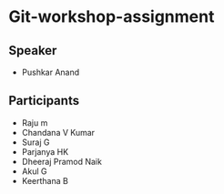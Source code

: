 # Git-workshop-assignment

## Speaker
- Pushkar Anand

## Participants
- Raju m
- Chandana V Kumar
- Suraj G
- Parjanya HK
- Dheeraj Pramod Naik
- Akul G
- Keerthana B

